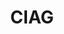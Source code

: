---
title: CIAG
type: landing
show_breadcrumb: true

tags: ["teste2"]

sections:
  - block: markdown
    content:
      title: CIAG
      subtitle: Artificial Intelligence Course applied to Geosciences (CIAG)​
      text: |-
        <p>With the aim of helping companies in the process of training their employees and, thus, disseminating knowledge within institutions, researchers from the Department of Computer Science (DCC) at UFMG, who have extensive experience in marketing and innovation, created courses and closed professional residencies in Data Science, developed based on the specific characteristics and interests of each organization. During the course it is possible to level and disseminate the teams' skills and, at the same time, the residencies allow participants to create solutions to problems they experience on a daily basis and that can bring gains to everyone's work processes and the company's results.

  - block: image-gallery
    custom_id: 'minha-galeria'
    content:
      images:
        - filename: CIAG-1-1.jpg

  - block: markdown
    content:
      text: |-
        <p>In this context, Petrobras has maintained a partnership with DCC for several years and, this Friday (04/26/24), the company's sixth group of professionals completed the Deep Learning course. During the ten weeks that the course lasted, students were accompanied by specialist teachers and tutors from DCC, covering the areas of Computer Science, Computational Mathematics and Information Systems. These professionals worked closely and qualified students in this immersion in the world of deep learning using neural networks. During the course, participants learn how to use Deep Learning, a technique that can handle different types of data that Petrobras routinely collects and also dedicated themselves to building a project, where they proposed solutions to problems experienced on a daily basis.
        According to professor Flávio Vinicius Diniz de Figueiredo, who coordinates the project, all the course's objectives were achieved. “It was a very dedicated and aligned group, we managed to achieve all our goals and those of the company. Our partnership has been going on for a few years and has been working very well. Soon we will have another class to qualify and add even more value to Petrobras professionals”, he said.

    design:
      # See Page Builder docs for all section customization options.
      # Choose how many columns the section has. Valid values: '1' or '2'.
      columns: '1'
---